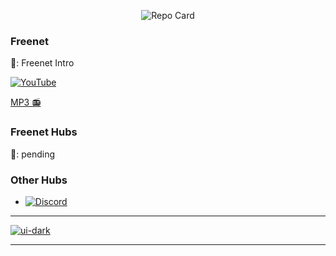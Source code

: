 
<div align="center">

 ![Repo Card](https://github-readme-stats.vercel.app/api/pin/?username=kontains\&repo=media\&show_owner=true\&title_color=fff\&icon_color=f9f9f9\&text_color=9f9f9f\&bg_color=151515)

</div>


### Freenet

  📝: Freenet Intro

[![YouTube](http://i.ytimg.com/vi/XfFb5D348mo/hqdefault.jpg)](https://www.youtube.com/watch?v=XfFb5D348mo)


[ MP3 📻 ](https://github.com/kontains/media/blob/main/src/assets/audio/Freenet-intro.mp3)

### Freenet Hubs

 📝: pending


### Other Hubs

- [![Discord](https://img.shields.io/discord/416779691525931008?color=%237289da&label=Discord)](https://discord.gg/zGn7MS6) 

---



[![ui-dark](https://github.com/kontains/media/blob/main/src/assets/img/update.jpg)](https://github.com/kontains/media)

---
